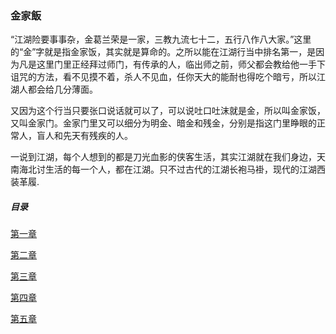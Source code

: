 ### 金家飯
“江湖险要事事杂，金葛兰荣是一家，三教九流七十二，五行八作八大家。”这里的“金”字就是指金家饭，其实就是算命的。之所以能在江湖行当中排名第一，是因为凡是这里门里正经拜过师门，有传承的人，临出师之前，师父都会教给他一手下诅咒的方法，看不见摸不着，杀人不见血，任你天大的能耐也得吃个暗亏，所以江湖人都会给几分薄面。

又因为这个行当只要张口说话就可以了，可以说吐口吐沫就是金，所以叫金家饭，又叫金家门。金家门里又可以细分为明金、暗金和残金，分别是指这门里睁眼的正常人，盲人和先天有残疾的人。

一说到江湖，每个人想到的都是刀光血影的侠客生活，其实江湖就在我们身边，天南海北讨生活的每一个人，都在江湖。只不过古代的江湖长袍马褂，现代的江湖西装革履.

##### 目录
[第一章](https://github.com/qihongsong/Jin-JiaFan/blob/master/%E7%AC%AC%E4%B8%80%E7%AB%A0.md)

[第二章](https://github.com/qihongsong/Jin-JiaFan/blob/master/%E7%AC%AC%E4%BA%8C%E7%AB%A0.md)

[第三章](https://github.com/qihongsong/Jin-JiaFan/blob/master/%E7%AC%AC%E4%B8%89%E7%AB%A0.md)

[第四章](https://github.com/qihongsong/Jin-JiaFan/blob/master/%E7%AC%AC%E5%9B%9B%E7%AB%A0.md)

[第五章](https://github.com/qihongsong/Jin-JiaFan/blob/master/%E7%AC%AC%E4%BA%94%E7%AB%A0.md)

